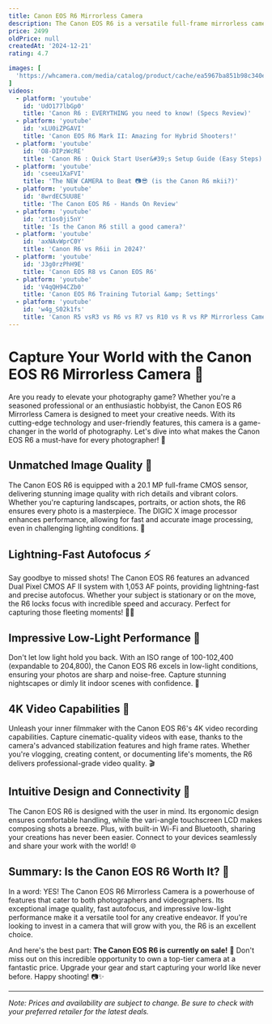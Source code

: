 ```yaml
---
title: Canon EOS R6 Mirrorless Camera
description: The Canon EOS R6 is a versatile full-frame mirrorless camera designed for both photography and videography enthusiasts. It features a 20.1-megapixel CMOS sensor and the powerful DIGIC X image processor, which together deliver excellent image quality, fast performance, and impressive low-light capabilities. The camera offers a high-speed continuous shooting rate of up to 20 frames per second with its electronic shutter, making it ideal for capturing fast-moving subjects. It also boasts a Dual Pixel CMOS AF II system with 1,053 AF points, providing fast and accurate autofocus across the frame. For video, the EOS R6 supports 4K recording at up to 60fps and Full HD at up to 120fps, with 10-bit 4:2:2 internal recording for enhanced color grading flexibility. Additionally, the camera includes in-body image stabilization, a high-resolution electronic viewfinder, and a vari-angle touchscreen LCD, making it a well-rounded tool for creative professionals.
price: 2499
oldPrice: null
createdAt: '2024-12-21'
rating: 4.7

images: [
  'https://whcamera.com/media/catalog/product/cache/ea5967ba851b98c340eb1e6e4b82461d/2/9/29d11f81-dd38-4fd8-a235-ff0e89eaac5e_3.png', 'https://i1.adis.ws/i/canon/canon-pro-eos-r-system-faqs-1-1140?$og-image$', 'https://i.pcmag.com/imagery/reviews/01Pi4jPqCxFW1lzIgsR1uLV-12.fit_lim.size_1050x.jpg', 'https://s.yimg.com/ny/api/res/1.2/5TEyEag2IeSQCgW_T5tFpQ--/YXBwaWQ9aGlnaGxhbmRlcjt3PTEyMDA7aD03MjY-/https://s.yimg.com/os/creatr-uploaded-images/2023-01/b6db4500-9355-11ed-9ffd-5e120a04a174', 'https://www.adorama.com/alc/wp-content/uploads/2022/11/Screen-Shot-2022-11-02-at-11.37.59-AM.png', 'https://photobite.uk/wp-content/uploads/2023/02/Canon-EOS-R8-Front.jpeg', 'https://cdn11.bigcommerce.com/s-sp9oc95xrw/images/stencil/1280x1280/products/23324/78759/81bWOuRQtmL._AC_SL1500___77590.1711378970.jpg?c=2', 'https://i.pcmag.com/imagery/articles/05PkVOjGITnVDEofzaqKL78-1.fit_lim.v1653383215.jpg', 'https://owp.klarna.com/product/grid/3007155083,3014555764,3014957426,3009333291,3014580864,3009325233?v=5', 'https://www.popphoto.com/uploads/2022/11/02/canon-eos-r6-markii.jpg?auto=webp&width=1440&height=936', 'https://poojaelectronics.in/storage/2020/12/Canon-EOS-R6-Mirrorless-Digital-Camera-Body_03.jpg', 'https://nofilmschool.com/media-library/canon-eos-r5-mk-ii.jpg?id=34051031&width=980', 'https://www.cined.com/content/uploads/2020/07/Canon-R6-tilted.jpg', 'https://asia.canon/media/image/2020/07/17/04aa10309fdf4e3eaba5a089735105f4_corp-site-thumbnail---R6.jpg', 'https://www.camerasdirect.com.au/media/catalog/product/cache/cc5368f70e4f610e9040dc8cdee5fa44/c/a/canon-r6-body-_-rf-24-70mm-l-is-usm-lens-kit.jpg', 'https://ih1.redbubble.net/image.1943375136.6334/cposter,small,product,750x1000.2.webp', 'https://beccajeanphotography.com/wp-content/uploads/2022/10/best-camera-for-family-photographers-9-681x1024.jpg', 'https://npr.retailpath.com.au/1000x1000/files/ProductImage/vBoc899hhV8kRSqvfUnDc0.png', 'https://media.the-digital-picture.com/Images/Other/Canon-EOS-R6-Mark-II/Canon-EOS-R6-Mark-II-Left-Side.webp', 'https://shotkit.com/wp-content/uploads/bb-plugin/cache/Canon-EOS-R6-Review-14-landscape-96e00214157d0db0ce52cf6c11d757be-zybravgx2q47.jpg', 'https://www.canonwatch.com/wp-content/uploads/2020/07/Screenshot-from-2020-07-09-15-45-43.png', 'https://cdn11.bigcommerce.com/s-fc1fc/images/stencil/1280x1280/products/57573/200223/1667348143_IMG_1863628__73954.1667398623.jpg?c=2', 'https://media.very.co.uk/i/very/VIMGM_SQ1_0000000004_BLACK_SLf', 'https://lookaside.fbsbx.com/lookaside/crawler/media/?media_id=2361324243884128', 'https://in.canon/media/image/2022/10/31/c1787c56a5a8428d864d9f15223efe10_EOS+R6+Mark+II+6K+60p+RAW.png', 'https://www.tiktok.com/api/img/?itemId=7321964874915958059&location=0&aid=1988', 'https://www.qualitycamera.co.uk/wp-content/uploads/2024/02/canon-eos-r6-mark-ii-mirrorless-camera-black-backpack-sd-card-spare-battery-products-body-only-camera-with-bag-batteries-and-sd-card.webp', 'https://www.cambrianphoto.co.uk/cdn/shop/files/Canon-EOS-R6-Mark-II-Mirrorless-Camera-Body-3_700x700.jpg?v=1730983573', 'https://m.media-amazon.com/images/S/aplus-media/vc/8cc44bee-3f04-4d40-8588-daa0d15c955a.__CR0,0,200,225_PT0_SX200_V1___.jpg', 'https://blog.bestbuy.ca/wp-content/uploads/2022/11/Canon-EOS-R6-Mark-II-video.jpg', 'https://www.wexphotovideo.com/globalassets/brands/canon/canon-r1r5ii-launch-h-170724.jpg', 'https://cdn.mos.cms.futurecdn.net/6MAi6wEsxpbcFq4upCz5pn-320-80.jpg', 'https://www.adorama.com/alc/wp-content/uploads/2022/11/Screen-Shot-2022-11-02-at-11.37.59-AM.png', 'https://asia.canon/media/image/2022/10/31/c33fbdc304ac4c2e8f35f2c54b659a1e_EOS+R6+Mark+II+24.2-megapixel+CMOS+full-frame+sensor.png', 'https://www.dpreview.com/files/p/articles/7539266175/Canon-EOS-R6-II-images/Canon_EOS_R6_II_stills_movie_switch.jpeg', 'https://www.tradelectronics.com.au/wp-content/uploads/2022/12/post_Canon-EOS-R6-Mark-II_2.jpeg', 'https://www.neocamera.com/img/camera/w300/canon_r6ii.jpg', 'https://d1hjkbq40fs2x4.cloudfront.net/2022-10-31/files/canon-eos-r6-mark-ii_2259-t.JPG', 'https://c02.purpledshub.com/uploads/sites/48/2021/07/Canon-EOS-6D-camera-review-08-528bf48-e1625581190234.jpg?webp=1&w=1200', 'https://media.johnlewiscontent.com/i/JohnLewis/110344004alt4?fmt=auto&$background-off-white$', 'https://www.tradelectronics.com.au/wp-content/uploads/2022/12/post_Canon-EOS-R6-Mark-II_5.jpeg', 'https://static0.pocketlintimages.com/wordpress/wp-content/uploads/2023/04/canon-eos-r6-mark-ii.jpg', 'https://icuracao.com/media/catalog/product/cache/ebc7fb90b21f5eb74aecbdd15a6003e6/8/_/8_15H-081-6052C012_65ea68ffae3ee.jpg', 'https://down-my.img.susercontent.com/file/my-11134207-7r98p-lz7ifk2iwva8ec', 'https://www.shutterbug.com/images/styles/600_wide/public/vanessa-joy-canon-eos-r6.jpg', 'https://cdn.mos.cms.futurecdn.net/8vvjNPuBEU8uFKFzPvME7d.jpg', 'https://shotkit.com/wp-content/uploads/2024/10/Canon-EOS-R6-Mark-II.jpg', 'https://i5.walmartimages.com/seo/Canon-EOS-R6-Mirrorless-Digital-Camera-RF-24-105mm-f-4-7-1-STM-Lens-75-300mm-F-4-5-6-III-128GB-Memory-Case-Tripod-Filters-41pc-Bundle_18747276-9efe-456c-bed0-1090a46bc4f6.f27b238ed1eeb7feae2454dccffdb797.jpeg', 'https://i.blogs.es/39d210/_dsc5034/1366_2000.jpg', 'https://www.lcegroup.co.uk/NewProductImages1/F7310215-EB28-41C8-B41D-1505F3ADEC60.jpg', 'https://lookaside.fbsbx.com/lookaside/crawler/media/?media_id=1527966414523352', 'https://images2.jessops.com/ce-images/PRODUCT/PRODUCT_ENLARGED/ACANOCM195380050_001.jpg?image=600', 'https://petapixel.com/assets/uploads/2023/08/R6-800x420.jpg', 'https://njaccessory-com.myshopify.com/cdn/shop/files/KIT_1193x700.jpg?v=1706290827', 'https://i1.adis.ws/i/canon/eosr_system_all_b_210818-16-9-crop_91b4f35061ff43f2a0b5fd0676678965?$media-collection-full-dt-jpg$', 'https://i1.adis.ws/i/canon/5077C007_Canon-EOS-R5C_01/cuerpo-de-la-c-mara-eos-cinema-r5-c-de-canon-producto-vista-frontal?w=1500&bg=rgb(245,246,246)&fmt=jpg', 'https://i1.adis.ws/i/canon/eos-r6-mark-ii-lifestyle-42-pro-1x1_a81bdfcf9e5e467f8df2d513b81a95b3?$box-out-media-jpg$', 'https://i.ytimg.com/vi/gXbs-xyWCD8/sddefault.jpg', 'https://preview.redd.it/need-advice-canon-eos-r6-mark-ii-accessories-and-lens-v0-ldwshaeodw3e1.jpg?width=640&crop=smart&auto=webp&s=117bd7b29f80e14756847d70fadc768fe1343819', 'https://m.media-amazon.com/images/S/aplus-media/vc/750849ae-406e-4879-81b2-85210c201fbe.__CR0,0,600,450_PT0_SX600_V1___.jpg', 'https://cdn.mos.cms.futurecdn.net/BBUEUhafSyboqdjMjhkNJ9-320-80.jpg', 'https://i1.adis.ws/i/canon/eos-r-pdp_2a028c49ee4f45b48c1be3a19223e4f3?$prod-comp-table-1by1-jpg$', 'https://cdn11.bigcommerce.com/s-1nktaieb4v/images/stencil/1280x1280/products/36555/74233/nauticam-canon-eos-r6-mark-ii-underwater-housing__95899.1675339405.png?c=1', 'https://www.popphoto.com/uploads/2022/11/02/canon-eos-r6-mark-ii_8638-scaled.jpg?auto=webp&width=1440&height=936', 'https://www.dpreview.com/files/p/articles/7660673862/Sony_a7IV_Canon_EOS_R6_side-by-side.jpeg', 'https://static0.pocketlintimages.com/wordpress/wp-content/uploads/2023/04/canon-eos-r6-mark-ii.jpg', 'https://petapixel.com/assets/uploads/2021/03/Canon-5D-Mark-IV-Versus-EOS-R6-Which-is-Better.jpg', 'https://www.kenrockwell.com/canon/eos-r/images/r6-ii/OM1D9246-card-door.jpg', 'https://i0.wp.com/deployant.com/wp-content/uploads/2020/11/canon-eosr6-back.jpg?resize=702,493&ssl=1', 'https://www.mczdirect.com/49193-large_default/canon-eos-r6-mark-ii-2-sandisk-32gb-extreme-pro-uhs-ii-300-mb-s-3-canon-lp-e6nh-full-frame-mirrorless-camera.jpg', 'https://lookaside.instagram.com/seo/google_widget/crawler/?media_id=2882108197507037362', 'https://i1.adis.ws/i/canon/eos-r3-c06_rf_mount_5acdae1f8d024087bb1c1fa019a43894?$media-collection-full-dt-jpg$', 'https://jessicawitheyphotography.com/wp-content/uploads/2024/05/Screen-Shot-2024-05-09-at-3.49.38-AM.png', 'https://www.cined.com/content/uploads/2022/11/EOS-R6-Mark-II-close-up.jpg', 'https://icuracao.com/media/catalog/product/cache/ebc7fb90b21f5eb74aecbdd15a6003e6/1/_/1_15H-081-6052C012_65ea68f95078d.jpg', 'https://www.qualitycamera.co.uk/wp-content/uploads/2024/02/canon-eos-r6-mark-ii-mirrorless-camera-and-rf-24-105mm-f4l-is-usm-lens-product-camera-and-lens-front-view.webp', 'https://nofilmschool.com/media-library/filmmaking-deals-template-5.jpg?id=34048311&width=1245&height=700&quality=90&coordinates=0,9,0,9', 'https://cameratrader.ng/wp-content/uploads/2023/07/Canon-EOS-R8-Mirrorless-Camera.jpeg', 'https://cdn11.bigcommerce.com/s-e9bd7/images/stencil/1280x1280/products/45676/70121/1687959055_IMG_2029251__41024.1696345806.jpg?c=2', 'https://m.media-amazon.com/images/I/41TovWThp9L._AC_UF1000,1000_QL80_.jpg'
]
videos: 
  - platform: 'youtube'
    id: 'UdO177lbGp0'
    title: 'Canon R6 : EVERYTHING you need to know! (Specs Review)'
  - platform: 'youtube'
    id: 'xLU0iZPGAVI'
    title: 'Canon EOS R6 Mark II: Amazing for Hybrid Shooters!'
  - platform: 'youtube'
    id: 'O8-DIPzWcRE'
    title: 'Canon R6 : Quick Start User&#39;s Setup Guide (Easy Steps)'
  - platform: 'youtube'
    id: 'cseeu1XaFVI'
    title: 'The NEW CAMERA to Beat 📷😎 (is the Canon R6 mkii?)'
  - platform: 'youtube'
    id: '8wrdEC5UU8E'
    title: 'The Canon EOS R6 - Hands On Review'
  - platform: 'youtube'
    id: 'zt1os0ji5nY'
    title: 'Is the Canon R6 still a good camera?'
  - platform: 'youtube'
    id: 'axNAvWprC0Y'
    title: 'Canon R6 vs R6ii in 2024?'
  - platform: 'youtube'
    id: 'J3g0rzPhH9E'
    title: 'Canon EOS R8 vs Canon EOS R6'
  - platform: 'youtube'
    id: 'V4qQH94CZb0'
    title: 'Canon EOS R6 Training Tutorial &amp; Settings'
  - platform: 'youtube'
    id: 'w4g_S02k1fs'
    title: 'Canon R5 vsR3 vs R6 vs R7 vs R10 vs R vs RP Mirrorless Camera Review'
---
```


# Capture Your World with the Canon EOS R6 Mirrorless Camera 📸

Are you ready to elevate your photography game? Whether you're a seasoned professional or an enthusiastic hobbyist, the Canon EOS R6 Mirrorless Camera is designed to meet your creative needs. With its cutting-edge technology and user-friendly features, this camera is a game-changer in the world of photography. Let's dive into what makes the Canon EOS R6 a must-have for every photographer! 🌟

## Unmatched Image Quality 🌈

The Canon EOS R6 is equipped with a 20.1 MP full-frame CMOS sensor, delivering stunning image quality with rich details and vibrant colors. Whether you're capturing landscapes, portraits, or action shots, the R6 ensures every photo is a masterpiece. The DIGIC X image processor enhances performance, allowing for fast and accurate image processing, even in challenging lighting conditions. 🌅

## Lightning-Fast Autofocus ⚡

Say goodbye to missed shots! The Canon EOS R6 features an advanced Dual Pixel CMOS AF II system with 1,053 AF points, providing lightning-fast and precise autofocus. Whether your subject is stationary or on the move, the R6 locks focus with incredible speed and accuracy. Perfect for capturing those fleeting moments! 🏃‍♂️

## Impressive Low-Light Performance 🌙

Don't let low light hold you back. With an ISO range of 100-102,400 (expandable to 204,800), the Canon EOS R6 excels in low-light conditions, ensuring your photos are sharp and noise-free. Capture stunning nightscapes or dimly lit indoor scenes with confidence. 🌌

## 4K Video Capabilities 🎥

Unleash your inner filmmaker with the Canon EOS R6's 4K video recording capabilities. Capture cinematic-quality videos with ease, thanks to the camera's advanced stabilization features and high frame rates. Whether you're vlogging, creating content, or documenting life's moments, the R6 delivers professional-grade video quality. 🎬

## Intuitive Design and Connectivity 🔗

The Canon EOS R6 is designed with the user in mind. Its ergonomic design ensures comfortable handling, while the vari-angle touchscreen LCD makes composing shots a breeze. Plus, with built-in Wi-Fi and Bluetooth, sharing your creations has never been easier. Connect to your devices seamlessly and share your work with the world! 🌐

## Summary: Is the Canon EOS R6 Worth It? 🤔

In a word: YES! The Canon EOS R6 Mirrorless Camera is a powerhouse of features that cater to both photographers and videographers. Its exceptional image quality, fast autofocus, and impressive low-light performance make it a versatile tool for any creative endeavor. If you're looking to invest in a camera that will grow with you, the R6 is an excellent choice.

And here's the best part: **The Canon EOS R6 is currently on sale!** 🎉 Don't miss out on this incredible opportunity to own a top-tier camera at a fantastic price. Upgrade your gear and start capturing your world like never before. Happy shooting! 📷✨

---

*Note: Prices and availability are subject to change. Be sure to check with your preferred retailer for the latest deals.*